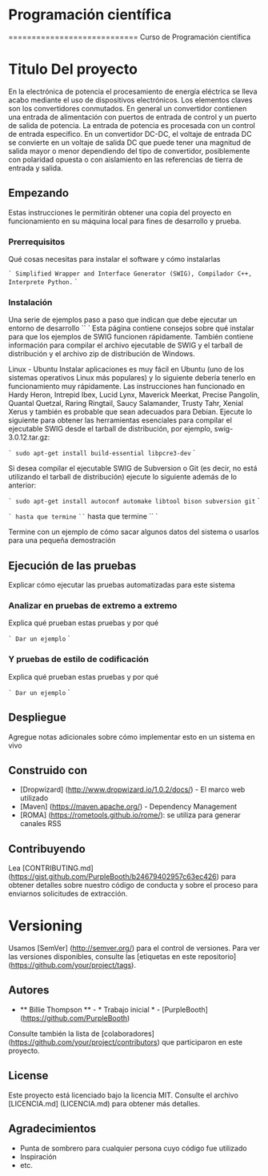 # Programación científica
============================
Curso de Programación científica 



# Titulo Del proyecto

En la electrónica de potencia el procesamiento de energía eléctrica se lleva acabo mediante el uso de dispositivos electrónicos. Los elementos claves son los convertidores conmutados. En general un convertidor contienen una entrada de alimentación con puertos de entrada de control y un puerto de salida de potencia. La entrada de potencia es procesada con un control de entrada especifico. En un convertidor DC-DC, el voltaje de entrada DC se convierte en un voltaje de salida DC que puede tener una magnitud de salida mayor o menor dependiendo del tipo de convertidor, posiblemente con polaridad opuesta o con aislamiento en las referencias de tierra de entrada y salida.

## Empezando

Estas instrucciones le permitirán obtener una copia del proyecto en funcionamiento en su máquina local para fines de desarrollo y prueba.

### Prerrequisitos

Qué cosas necesitas para instalar el software y cómo instalarlas

`` `
Simplified Wrapper and Interface Generator (SWIG), Compilador C++, Interprete Python.
`` `

### Instalación

Una serie de ejemplos paso a paso que indican que debe ejecutar un entorno de desarrollo
`` `
Esta página contiene consejos sobre qué instalar para que los ejemplos de SWIG funcionen rápidamente. También contiene información para compilar el archivo ejecutable de SWIG y el tarball de distribución y el archivo zip de distribución de Windows.

Linux - Ubuntu
Instalar aplicaciones es muy fácil en Ubuntu (uno de los sistemas operativos Linux más populares) y lo siguiente debería tenerlo en funcionamiento muy rápidamente. Las instrucciones han funcionado en Hardy Heron, Intrepid Ibex, Lucid Lynx, Maverick Meerkat, Precise Pangolin, Quantal Quetzal, Raring Ringtail, Saucy Salamander, Trusty Tahr, Xenial Xerus y también es probable que sean adecuados para Debian. Ejecute lo siguiente para obtener las herramientas esenciales para compilar el ejecutable SWIG desde el tarball de distribución, por ejemplo, swig-3.0.12.tar.gz:

`` `
sudo apt-get install build-essential libpcre3-dev
`` `

Si desea compilar el ejecutable SWIG de Subversion o Git (es decir, no está utilizando el tarball de distribución) ejecute lo siguiente además de lo anterior:

`` `
sudo apt-get install autoconf automake libtool bison subversion git
`` `


`` `
hasta que termine
`` `
`` `
hasta que termine
`` `

Termine con un ejemplo de cómo sacar algunos datos del sistema o usarlos para una pequeña demostración

## Ejecución de las pruebas

Explicar cómo ejecutar las pruebas automatizadas para este sistema

### Analizar en pruebas de extremo a extremo

Explica qué prueban estas pruebas y por qué

`` `
Dar un ejemplo
`` `

### Y pruebas de estilo de codificación

Explica qué prueban estas pruebas y por qué

`` `
Dar un ejemplo
`` `

## Despliegue

Agregue notas adicionales sobre cómo implementar esto en un sistema en vivo

## Construido con

* [Dropwizard] (http://www.dropwizard.io/1.0.2/docs/) - El marco web utilizado
* [Maven] (https://maven.apache.org/) - Dependency Management
* [ROMA] (https://rometools.github.io/rome/): se utiliza para generar canales RSS

## Contribuyendo

Lea [CONTRIBUTING.md] (https://gist.github.com/PurpleBooth/b24679402957c63ec426) para obtener detalles sobre nuestro código de conducta y sobre el proceso para enviarnos solicitudes de extracción.

# Versioning

Usamos [SemVer] (http://semver.org/) para el control de versiones. Para ver las versiones disponibles, consulte las [etiquetas en este repositorio] (https://github.com/your/project/tags).

## Autores

* ** Billie Thompson ** - * Trabajo inicial * - [PurpleBooth] (https://github.com/PurpleBooth)

Consulte también la lista de [colaboradores] (https://github.com/your/project/contributors) que participaron en este proyecto.

## License

Este proyecto está licenciado bajo la licencia MIT. Consulte el archivo [LICENCIA.md] (LICENCIA.md) para obtener más detalles.

## Agradecimientos

* Punta de sombrero para cualquier persona cuyo código fue utilizado
* Inspiración
* etc.

